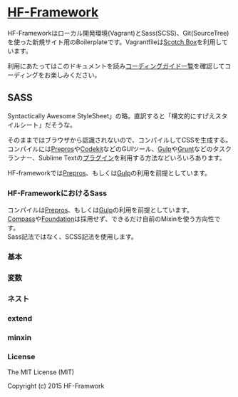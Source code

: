 # [HF-Framework](https://github.com/hanuman6/HF-Framework)
HF-Frameworkはローカル開発環境(Vagrant)とSass(SCSS)、Git(SourceTree)を使った新規サイト用のBoilerplateです。Vagrantfileは[Scotch Box](https://box.scotch.io/)を利用しています。

利用にあたってはこのドキュメントを読み[コーディングガイド一覧](https://github.com/hanuman6/HF-Framework/tree/master/documents)を確認してコーディングをお楽しみください。

## SASS
Syntactically Awesome StyleSheet」の略。直訳すると「構文的にすげえスタイルシート」だそうな。  

そのままではブラウザから認識されないので、コンパイルしてCSSを生成する。  
コンパイルには[Prepros](https://prepros.io/)や[Codekit](https://incident57.com/codekit/)などのGUIツール、[Gulp](http://gulpjs.com/)や[Grunt](http://gruntjs.com/)などのタスクランナー、Sublime Textの[プラグイン](https://packagecontrol.io/packages/Sass)を利用する方法などいろいろあります。  

HF-frameworkでは[Prepros](https://prepros.io/)、もしくは[Gulp](http://gulpjs.com/)の利用を前提としています。


### HF-FrameworkにおけるSass
コンパイルは[Prepros](https://prepros.io/)、もしくは[Gulp](http://gulpjs.com/)の利用を前提としています。  
[Compass](http://compass-style.org/)や[Foundation](http://foundation.zurb.com/)は採用せず、できるだけ自前のMixinを使う方向性です。  
Sass記法ではなく、SCSS記法を使用します。

### 基本

### 変数

### ネスト

### extend

### minxin

### License

The MIT License (MIT)

Copyright (c) 2015 HF-Framwork
